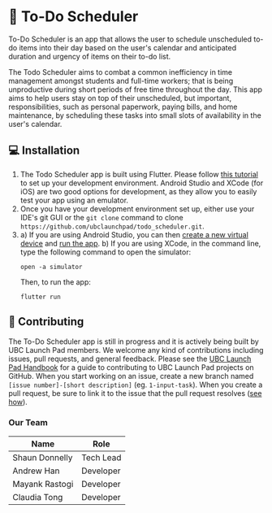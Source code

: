 # :calendar: To-Do Scheduler

To-Do Scheduler is an app that allows the user to schedule unscheduled to-do items into their day based on the user's calendar and anticipated duration and urgency of items on their to-do list. 

The Todo Scheduler aims to combat a common inefficiency in time management amongst students and full-time workers; that is being unproductive during short periods of free time throughout the day. This app aims to help users stay on top of their unscheduled, but important, responsibilities, such as personal paperwork, paying bills, and home maintenance, by scheduling these tasks into small slots of availability in the user's calendar.


## :computer: Installation

1. The Todo Scheduler app is built using Flutter. Please follow [this tutorial](https://flutter.dev/docs/get-started/install) to set up your development environment. Android Studio and XCode (for iOS) are two good options for development, as they allow you to easily test your app using an emulator.
2. Once you have your development environment set up, either use your IDE's git GUI or the `git clone` command to clone `https://github.com/ubclaunchpad/todo_scheduler.git`. 
3. a) If you are using Android Studio, you can then [create a new virtual device](https://developer.android.com/studio/run/managing-avds) and [run the app](https://flutter.dev/docs/get-started/test-drive?tab=androidstudio#run-the-app). 
   b) If you are using XCode, in the command line, type the following command to open the simulator:
    <pre><code>open -a simulator</code></pre> 
    Then, to run the app: 
    <pre><code>flutter run</code></pre>

## :raising_hand: Contributing

The To-Do Scheduler app is still in progress and it is actively being built by UBC Launch Pad members. We welcome any kind of contributions including issues, pull requests, and general feedback. Please see the [UBC Launch Pad Handbook](https://docs.ubclaunchpad.com/resources/git-workflow) for a guide to contributing to UBC Launch Pad projects on GitHub. When you start working on an issue, create a new branch named `[issue number]-[short description]` (eg. `1-input-task`). When you create a pull request, be sure to link it to the issue that the pull request resolves ([see how](https://docs.github.com/en/free-pro-team@latest/github/managing-your-work-on-github/linking-a-pull-request-to-an-issue)).


### Our Team
| Name | Role |
|------|------|
| Shaun Donnelly | Tech Lead |
| Andrew Han | Developer |
| Mayank Rastogi | Developer |
| Claudia Tong | Developer |